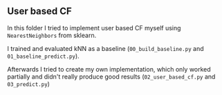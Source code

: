 ## User based CF

In this folder I tried to implement user based CF myself using `NearestNeighbors` from sklearn.

I trained and evaluated kNN as a baseline (`00_build_baseline.py` and `01_baseline_predict.py`).

Afterwards I tried to create my own implementation, which only worked partially and didn't really produce good results (`02_user_based_cf.py` and `03_predict.py`)